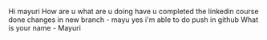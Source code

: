 Hi mayuri
How are u 
what are u doing 
have u completed the linkedin course
done changes in new branch - mayu 
yes i'm able to do push in github
What is your name - Mayuri
